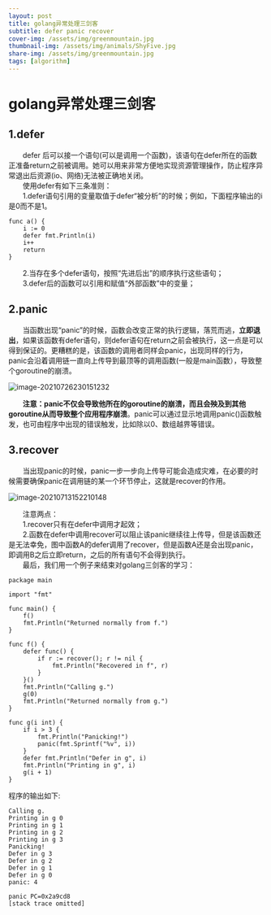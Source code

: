 ```yaml
---
layout: post
title: golang异常处理三剑客
subtitle: defer panic recover
cover-img: /assets/img/greenmountain.jpg
thumbnail-img: /assets/img/animals/ShyFive.jpg
share-img: /assets/img/greenmountain.jpg
tags: [algorithm]
---
```


#  golang异常处理三剑客

## 1.defer

&emsp;&emsp;defer 后可以接一个语句(可以是调用一个函数)，该语句在defer所在的函数正准备return之前被调用。她可以用来非常方便地实现资源管理操作，防止程序异常退出后资源(io、网络)无法被正确地关闭。<br>
&emsp;&emsp;使用defer有如下三条准则：<br>
&emsp;&emsp;1.defer语句引用的变量取值于defer“被分析”的时候；例如，下面程序输出的i是0而不是1。

```
func a() {
    i := 0
    defer fmt.Println(i)
    i++
    return
}
```

&emsp;&emsp;2.当存在多个defer语句，按照“先进后出”的顺序执行这些语句；<br>
&emsp;&emsp;3.defer后的函数可以引用和赋值“外部函数”中的变量；

## 2.panic

&emsp;&emsp;当函数出现“panic”的时候，函数会改变正常的执行逻辑，落荒而逃，**立即退出**，如果该函数有defer语句，则defer语句在return之前会被执行，这一点是可以得到保证的。更糟糕的是，该函数的调用者同样会panic，出现同样的行为，panic会沿着调用链一直向上传导到最顶等的调用函数(一般是main函数），导致整个goroutine的崩溃。

![image-20210726230151232](https://gitee.com/xinyuanchen/image_collection/raw/master/image-20210726230151232.png)

&emsp;&emsp;**注意：panic不仅会导致他所在的goroutine的崩溃，而且会殃及到其他goroutine从而导致整个应用程序崩溃**。panic可以通过显示地调用panic()函数触发，也可由程序中出现的错误触发，比如除以0、数组越界等错误。

## 3.recover

&emsp;&emsp;当出现panic的时候，panic一步一步向上传导可能会造成灾难，在必要的时候需要确保panic在调用链的某一个环节停止，这就是recover的作用。<br>

![image-20210713152210148](https://gitee.com/xinyuanchen/image_collection/raw/master/image-20210713152210148.png)

&emsp;&emsp;注意两点：<br>
&emsp;&emsp;1.recover只有在defer中调用才起效；<br>
&emsp;&emsp;2.函数在defer中调用recover可以阻止该panic继续往上传导，但是该函数还是无法幸免，图中函数A的defer调用了recover，但是函数A还是会出现panic，即调用B之后立即return，之后的所有语句不会得到执行。<br>
&emsp;&emsp;最后，我们用一个例子来结束对golang三剑客的学习：

```
package main

import "fmt"

func main() {
    f()
    fmt.Println("Returned normally from f.")
}

func f() {
    defer func() {
        if r := recover(); r != nil {
            fmt.Println("Recovered in f", r)
        }
    }()
    fmt.Println("Calling g.")
    g(0)
    fmt.Println("Returned normally from g.")
}

func g(i int) {
    if i > 3 {
        fmt.Println("Panicking!")
        panic(fmt.Sprintf("%v", i))
    }
    defer fmt.Println("Defer in g", i)
    fmt.Println("Printing in g", i)
    g(i + 1)
}
```

程序的输出如下:

```
Calling g.
Printing in g 0
Printing in g 1
Printing in g 2
Printing in g 3
Panicking!
Defer in g 3
Defer in g 2
Defer in g 1
Defer in g 0
panic: 4

panic PC=0x2a9cd8
[stack trace omitted]
```

















